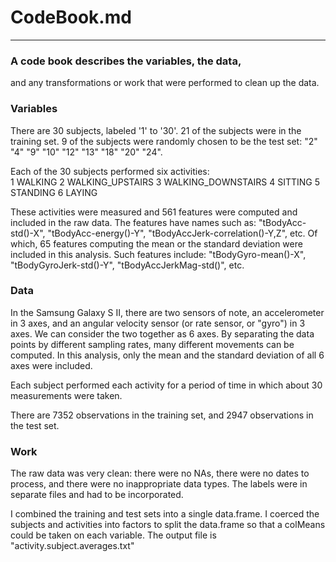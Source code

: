 # CodeBook.md
-------------

### A code book describes the variables, the data, 
and any transformations or work that were performed to 
clean up the data.

### Variables
There are 30 subjects, labeled '1' to '30'.
21 of the subjects were in the training set.
9 of the subjects were randomly chosen to be the test set:
"2"  "4"  "9"  "10" "12" "13" "18" "20" "24".

Each of the 30 subjects performed six activities: 	
1	WALKING
2	WALKING_UPSTAIRS
3	WALKING_DOWNSTAIRS
4	SITTING
5	STANDING
6	LAYING 

These activities were measured and 561 features were computed and included
in the raw data.  The features have names such as:
"tBodyAcc-std()-X", "tBodyAcc-energy()-Y", "tBodyAccJerk-correlation()-Y,Z",
etc.
Of which, 65 features computing the mean or the standard deviation
 were included in this analysis. Such features include:
"tBodyGyro-mean()-X", "tBodyGyroJerk-std()-Y", "tBodyAccJerkMag-std()", etc.

### Data
In the Samsung Galaxy S II, there are two sensors of note,
an accelerometer in 3 axes,
and an angular velocity sensor (or rate sensor, or "gyro") in 3 axes.
We can consider the two together as 6 axes.
By separating the data points by different sampling rates,
many different movements can be computed.
In this analysis, only the mean and the standard deviation of all 6 axes
 were included.

Each subject performed each activity for a period of time
 in which about 30 measurements were taken.

There are 7352 observations in the training set,
and 2947 observations in the test set.

### Work
The raw data was very clean: there were no NAs, there were no dates to process,
and there were no inappropriate data types.
The labels were in separate files and had to be incorporated.

I combined the training and test sets into a single data.frame.
I coerced the subjects and activities into factors to split
 the data.frame so that a colMeans could be taken on each variable.
The output file is "activity.subject.averages.txt"
